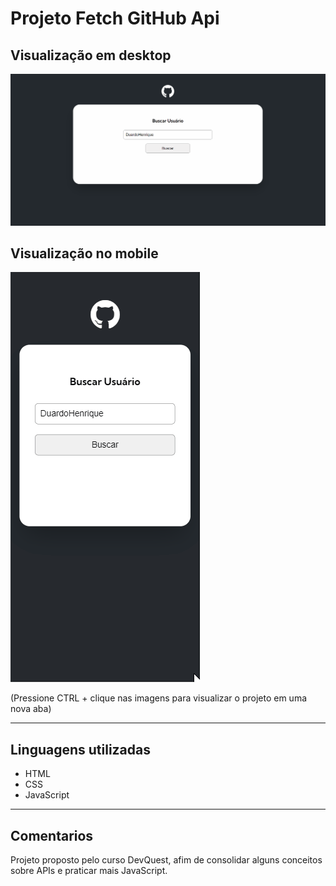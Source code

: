 # Projeto Fetch GitHub Api

## Visualização em desktop

[<img src="./src/design/desktop.gif" alt="projeto sendo visualizado em desktop">]()
<br>
## Visualização no mobile

[<img src="./src/design/mobile.gif" alt="projeto sendo visualizado no mobile">]()

(Pressione CTRL + clique nas imagens para visualizar o projeto em uma nova aba)
<hr>

## Linguagens utilizadas
- HTML
- CSS
- JavaScript
<hr>

## Comentarios 

Projeto proposto pelo curso DevQuest, afim de consolidar alguns conceitos sobre APIs e praticar mais JavaScript.